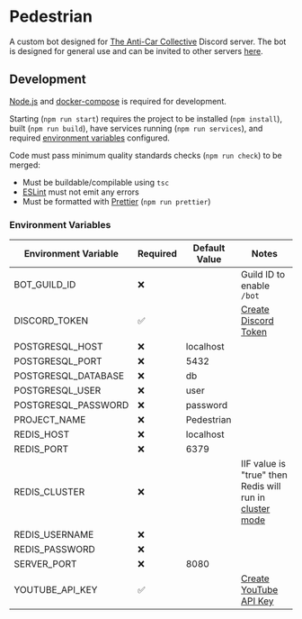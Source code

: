 # Pedestrian

A custom bot designed for [The Anti-Car Collective](https://discord.gg/anticar) Discord server. The bot is designed for general use and can be invited to other servers [here](https://discord.com/api/oauth2/authorize?client_id=1129799374009016401&permissions=10292621143120&scope=bot%20applications.commands).

## Development

[Node.js](https://nodejs.org/en) and [docker-compose](https://docs.docker.com/compose) is required for development.

Starting (`npm run start`) requires the project to be installed (`npm install`), built (`npm run build`), have services running (`npm run services`), and required [environment variables](#environment-variables) configured.

Code must pass minimum quality standards checks (`npm run check`) to be merged:

- Must be buildable/compilable using `tsc`
- [ESLint](https://eslint.org) must not emit any errors
- Must be formatted with [Prettier](https://prettier.io) (`npm run prettier`)

### Environment Variables

| Environment Variable | Required | Default Value | Notes                                                                                                  |
| -------------------- | -------- | ------------- | ------------------------------------------------------------------------------------------------------ |
| BOT_GUILD_ID         | ❌       |               | Guild ID to enable `/bot`                                                                              |
| DISCORD_TOKEN        | ✅       |               | [Create Discord Token](https://discord.com/developers/docs/getting-started#configuring-your-bot)       |
| POSTGRESQL_HOST      | ❌       | localhost     |                                                                                                        |
| POSTGRESQL_PORT      | ❌       | 5432          |                                                                                                        |
| POSTGRESQL_DATABASE  | ❌       | db            |                                                                                                        |
| POSTGRESQL_USER      | ❌       | user          |                                                                                                        |
| POSTGRESQL_PASSWORD  | ❌       | password      |                                                                                                        |
| PROJECT_NAME         | ❌       | Pedestrian    |                                                                                                        |
| REDIS_HOST           | ❌       | localhost     |                                                                                                        |
| REDIS_PORT           | ❌       | 6379          |                                                                                                        |
| REDIS_CLUSTER        | ❌       |               | IIF value is "true" then Redis will run in [cluster mode](https://redis.io/docs/management/scaling/)   |
| REDIS_USERNAME       | ❌       |               |                                                                                                        |
| REDIS_PASSWORD       | ❌       |               |                                                                                                        |
| SERVER_PORT          | ❌       | 8080          |                                                                                                        |
| YOUTUBE_API_KEY      | ✅       |               | [Create YouTube API Key](https://console.cloud.google.com/apis/api/youtube.googleapis.com/credentials) |
